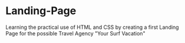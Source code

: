 # Landing-Page
Learning the practical use of HTML and CSS by creating a first Landing Page for the possible Travel Agency "Your Surf Vacation"
